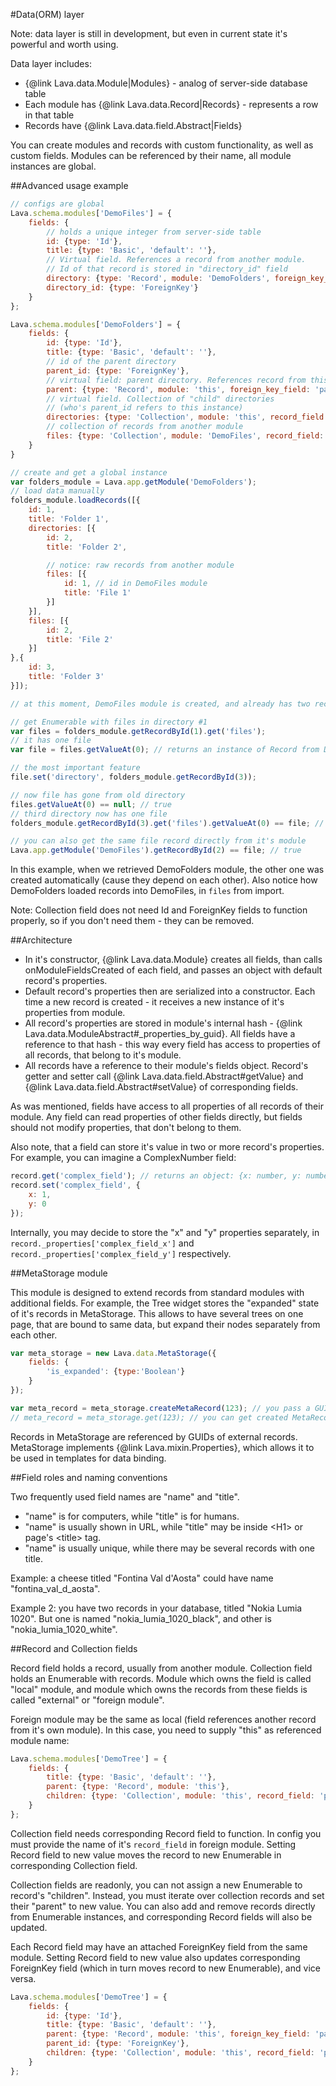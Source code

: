 
#Data(ORM) layer

Note: data layer is still in development, but even in current state it's powerful and worth using.

Data layer includes:
- {@link Lava.data.Module|Modules} - analog of server-side database table
- Each module has {@link Lava.data.Record|Records} - represents a row in that table
- Records have {@link Lava.data.field.Abstract|Fields}

You can create modules and records with custom functionality, as well as custom fields.
Modules can be referenced by their name, all module instances are global.

##Advanced usage example

```javascript
// configs are global
Lava.schema.modules['DemoFiles'] = {
	fields: {
		// holds a unique integer from server-side table
		id: {type: 'Id'},
		title: {type: 'Basic', 'default': ''},
		// Virtual field. References a record from another module.
		// Id of that record is stored in "directory_id" field
		directory: {type: 'Record', module: 'DemoFolders', foreign_key_field: 'directory_id'},
		directory_id: {type: 'ForeignKey'}
	}
};

Lava.schema.modules['DemoFolders'] = {
	fields: {
		id: {type: 'Id'},
		title: {type: 'Basic', 'default': ''},
		// id of the parent directory
		parent_id: {type: 'ForeignKey'},
		// virtual field: parent directory. References record from this module, by id from "parent_id" field
		parent: {type: 'Record', module: 'this', foreign_key_field: 'parent_id'},
		// virtual field. Collection of "child" directories
		// (who's parent_id refers to this instance)
		directories: {type: 'Collection', module: 'this', record_field: 'parent'},
		// collection of records from another module
		files: {type: 'Collection', module: 'DemoFiles', record_field: 'directory'}
	}
}

// create and get a global instance
var folders_module = Lava.app.getModule('DemoFolders');
// load data manually
folders_module.loadRecords([{
	id: 1,
	title: 'Folder 1',
	directories: [{
		id: 2,
		title: 'Folder 2',

		// notice: raw records from another module
		files: [{
			id: 1, // id in DemoFiles module
			title: 'File 1'
		}]
	}],
	files: [{
		id: 2,
		title: 'File 2'
	}]
},{
	id: 3,
	title: 'Folder 3'
}]);

// at this moment, DemoFiles module is created, and already has two records in it

// get Enumerable with files in directory #1
var files = folders_module.getRecordById(1).get('files');
// it has one file
var file = files.getValueAt(0); // returns an instance of Record from DemoFiles module

// the most important feature
file.set('directory', folders_module.getRecordById(3));

// now file has gone from old directory
files.getValueAt(0) == null; // true
// third directory now has one file
folders_module.getRecordById(3).get('files').getValueAt(0) == file; // true

// you can also get the same file record directly from it's module
Lava.app.getModule('DemoFiles').getRecordById(2) == file; // true
```

In this example, when we retrieved DemoFolders module, the other one was created automatically
(cause they depend on each other). Also notice how DemoFolders loaded records into DemoFiles, in `files` from import.

Note: Collection field does not need Id and ForeignKey fields to function properly,
so if you don't need them - they can be removed.

##Architecture

- In it's constructor, {@link Lava.data.Module} creates all fields, than calls onModuleFieldsCreated of each field,
and passes an object with default record's properties.
- Default record's properties then are serialized into a constructor.
Each time a new record is created - it receives a new instance of it's properties from module.
- All record's properties are stored in module's internal hash - {@link Lava.data.ModuleAbstract#_properties_by_guid}.
All fields have a reference to that hash - this way every field has access to properties of all records, that belong to it's module.
- All records have a reference to their module's fields object.
Record's getter and setter call {@link Lava.data.field.Abstract#getValue} and {@link Lava.data.field.Abstract#setValue} of corresponding fields.

As was mentioned, fields have access to all properties of all records of their module.
Any field can read properties of other fields directly, but fields should not modify properties, that don't belong to them.

Also note, that a field can store it's value in two or more record's properties.
For example, you can imagine a ComplexNumber field:
```javascript
record.get('complex_field'); // returns an object: {x: number, y: number}
record.set('complex_field', {
	x: 1,
	y: 0
});
```

Internally, you may decide to store the "x" and "y" properties separately, in `record._properties['complex_field_x']` and
`record._properties['complex_field_y']` respectively.

##MetaStorage module

This module is designed to extend records from standard modules with additional fields.
For example, the Tree widget stores the "expanded" state of it's records in MetaStorage.
This allows to have several trees on one page, that are bound to same data, but expand their nodes separately from each other.

```javascript
var meta_storage = new Lava.data.MetaStorage({
	fields: {
		'is_expanded': {type:'Boolean'}
	}
});

var meta_record = meta_storage.createMetaRecord(123); // you pass a GUID of record from standard module
// meta_record = meta_storage.get(123); // you can get created MetaRecords by GUIDs of external records
```

Records in MetaStorage are referenced by GUIDs of external records. MetaStorage implements {@link Lava.mixin.Properties},
which allows it to be used in templates for data binding.

##Field roles and naming conventions

Two frequently used field names are "name" and "title".
- "name" is for computers, while "title" is for humans.
- "name" is usually shown in URL, while "title" may be inside &lt;H1&gt; or page's &lt;title&gt; tag.
- "name" is usually unique, while there may be several records with one title.

Example: a cheese titled "Fontina Val d'Aosta" could have name "fontina_val_d_aosta".

Example 2: you have two records in your database, titled "Nokia Lumia 1020".
But one is named "nokia_lumia_1020_black", and other is "nokia_lumia_1020_white".

##Record and Collection fields

Record field holds a record, usually from another module. Collection field holds an Enumerable with records.
Module which owns the field is called "local" module, and module which owns the records
from these fields is called "external" or "foreign module".

Foreign module may be the same as local (field references another record from it's own module).
In this case, you need to supply <str>"this"</str> as referenced module name:

```javascript
Lava.schema.modules['DemoTree'] = {
	fields: {
		title: {type: 'Basic', 'default': ''},
		parent: {type: 'Record', module: 'this'},
		children: {type: 'Collection', module: 'this', record_field: 'parent'}
	}
};
```

Collection field needs corresponding Record field to function.
In config you must provide the name of it's `record_field` in foreign module.
Setting Record field to new value moves the record to new Enumerable in corresponding Collection field.

Collection fields are readonly, you can not assign a new Enumerable to record's "children".
Instead, you must iterate over collection records and set their "parent" to new value.
You can also add and remove records directly from
Enumerable instances, and corresponding Record fields will also be updated.

Each Record field may have an attached ForeignKey field from the same module.
Setting Record field to new value also updates corresponding ForeignKey field
(which in turn moves record to new Enumerable), and vice versa.

```javascript
Lava.schema.modules['DemoTree'] = {
	fields: {
		id: {type: 'Id'},
		title: {type: 'Basic', 'default': ''},
		parent: {type: 'Record', module: 'this', foreign_key_field: 'parent_id'},
		parent_id: {type: 'ForeignKey'},
		children: {type: 'Collection', module: 'this', record_field: 'parent'}
	}
};
```